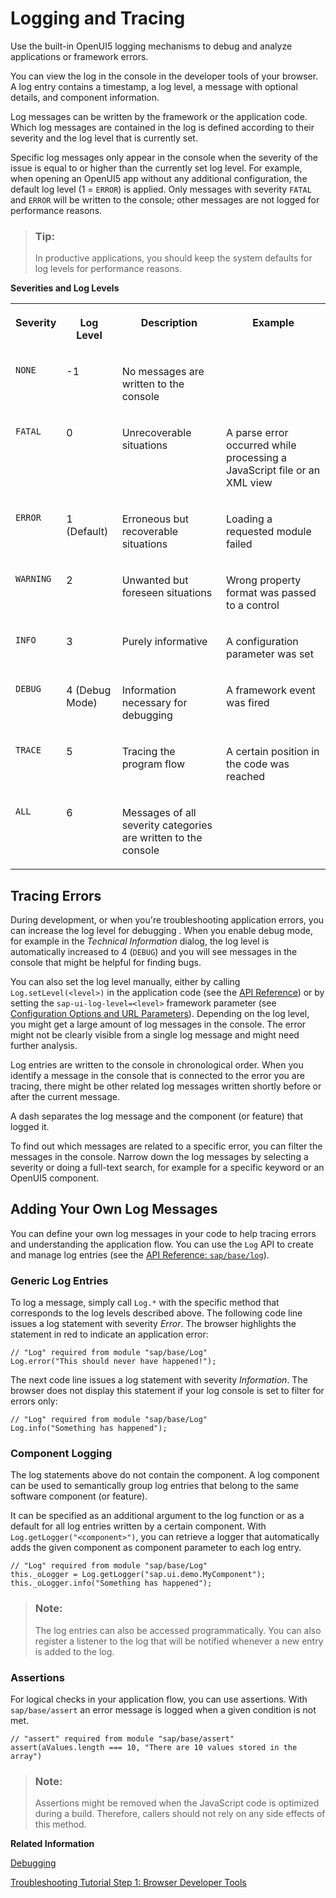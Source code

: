 <!-- loio9f4d62c6648a423d85aaf2bfc2c7ddfe -->

# Logging and Tracing

Use the built-in OpenUI5 logging mechanisms to debug and analyze applications or framework errors.

You can view the log in the console in the developer tools of your browser. A log entry contains a timestamp, a log level, a message with optional details, and component information.

Log messages can be written by the framework or the application code. Which log messages are contained in the log is defined according to their severity and the log level that is currently set.

Specific log messages only appear in the console when the severity of the issue is equal to or higher than the currently set log level. For example, when opening an OpenUI5 app without any additional configuration, the default log level \(1 = `ERROR`\) is applied. Only messages with severity `FATAL` and `ERROR` will be written to the console; other messages are not logged for performance reasons.

> ### Tip:  
> In productive applications, you should keep the system defaults for log levels for performance reasons.

**Severities and Log Levels**


<table>
<tr>
<th valign="top">

Severity

</th>
<th valign="top">

Log Level

</th>
<th valign="top">

Description

</th>
<th valign="top">

Example

</th>
</tr>
<tr>
<td valign="top">

`NONE` 

</td>
<td valign="top">

\-1

</td>
<td valign="top">

No messages are written to the console

</td>
<td valign="top">



</td>
</tr>
<tr>
<td valign="top">

`FATAL` 

</td>
<td valign="top">

0

</td>
<td valign="top">

Unrecoverable situations

</td>
<td valign="top">

A parse error occurred while processing a JavaScript file or an XML view

</td>
</tr>
<tr>
<td valign="top">

`ERROR` 

</td>
<td valign="top">

1 \(Default\)

</td>
<td valign="top">

Erroneous but recoverable situations

</td>
<td valign="top">

Loading a requested module failed

</td>
</tr>
<tr>
<td valign="top">

`WARNING` 

</td>
<td valign="top">

2

</td>
<td valign="top">

Unwanted but foreseen situations

</td>
<td valign="top">

Wrong property format was passed to a control

</td>
</tr>
<tr>
<td valign="top">

`INFO` 

</td>
<td valign="top">

3

</td>
<td valign="top">

Purely informative

</td>
<td valign="top">

A configuration parameter was set

</td>
</tr>
<tr>
<td valign="top">

`DEBUG` 

</td>
<td valign="top">

4 \(Debug Mode\)

</td>
<td valign="top">

Information necessary for debugging

</td>
<td valign="top">

A framework event was fired

</td>
</tr>
<tr>
<td valign="top">

`TRACE` 

</td>
<td valign="top">

5

</td>
<td valign="top">

Tracing the program flow

</td>
<td valign="top">

A certain position in the code was reached

</td>
</tr>
<tr>
<td valign="top">

`ALL` 

</td>
<td valign="top">

6

</td>
<td valign="top">

Messages of all severity categories are written to the console

</td>
<td valign="top">



</td>
</tr>
</table>



<a name="loio9f4d62c6648a423d85aaf2bfc2c7ddfe__section_wmr_fnd_xz"/>

## Tracing Errors

During development, or when you're troubleshooting application errors, you can increase the log level for debugging . When you enable debug mode, for example in the *Technical Information* dialog, the log level is automatically increased to 4 \(`DEBUG`\) and you will see messages in the console that might be helpful for finding bugs.

You can also set the log level manually, either by calling `Log.setLevel(<level>)` in the application code \(see the [API Reference](https://ui5.sap.com/#/api/module:sap/base/Log%23methods/sap/base/Log.setLevel)\) or by setting the `sap-ui-log-level=<level>` framework parameter \(see [Configuration Options and URL Parameters](configuration-options-and-url-parameters-91f2d03.md)\). Depending on the log level, you might get a large amount of log messages in the console. The error might not be clearly visible from a single log message and might need further analysis.

Log entries are written to the console in chronological order. When you identify a message in the console that is connected to the error you are tracing, there might be other related log messages written shortly before or after the current message.

A dash separates the log message and the component \(or feature\) that logged it.

To find out which messages are related to a specific error, you can filter the messages in the console. Narrow down the log messages by selecting a severity or doing a full-text search, for example for a specific keyword or an OpenUI5 component.



<a name="loio9f4d62c6648a423d85aaf2bfc2c7ddfe__section_g5r_gnd_xz"/>

## Adding Your Own Log Messages

You can define your own log messages in your code to help tracing errors and understanding the application flow. You can use the `Log` API to create and manage log entries \(see the [API Reference: `sap/base/log`](https://ui5.sap.com/#/api/module%3Asap%2Fbase%2FLog)\).



### Generic Log Entries

To log a message, simply call `Log.*` with the specific method that corresponds to the log levels described above. The following code line issues a log statement with severity *Error*. The browser highlights the statement in red to indicate an application error:

```
// "Log" required from module "sap/base/Log"
Log.error("This should never have happened!");
```

The next code line issues a log statement with severity *Information*. The browser does not display this statement if your log console is set to filter for errors only:

```
// "Log" required from module "sap/base/Log"
Log.info("Something has happened");
```



### Component Logging

The log statements above do not contain the component. A log component can be used to semantically group log entries that belong to the same software component \(or feature\).

It can be specified as an additional argument to the log function or as a default for all log entries written by a certain component. With `Log.getLogger("<component>")`, you can retrieve a logger that automatically adds the given component as component parameter to each log entry.

```
// "Log" required from module "sap/base/Log"
this._oLogger = Log.getLogger("sap.ui.demo.MyComponent");
this._oLogger.info("Something has happened");
```

> ### Note:  
> The log entries can also be accessed programmatically. You can also register a listener to the log that will be notified whenever a new entry is added to the log.



### Assertions

For logical checks in your application flow, you can use assertions. With `sap/base/assert` an error message is logged when a given condition is not met.

```
// "assert" required from module "sap/base/assert"
assert(aValues.length === 10, "There are 10 values stored in the array")
```

> ### Note:  
> Assertions might be removed when the JavaScript code is optimized during a build. Therefore, callers should not rely on any side effects of this method.

**Related Information**  


[Debugging](debugging-c9b0f8c.md#loioc9b0f8cca852443f9b8d3bf8ba5626ab "When developing apps, searching for bugs is an inevitable part of the process. To analyze an issue, you can use the developer tools of your browser and built-in OpenUI5 tools. In this section, we give an overview of the OpenUI5 tools you can use when debugging. To learn more about the developer tools of your browser, check the documentation of the browser.")

[Troubleshooting Tutorial Step 1: Browser Developer Tools](../03_Get-Started/step-1-browser-developer-tools-eadd60a.md "In this step, you will learn how to use your browser's developers tools to troubleshoot your OpenUI5 app.")

